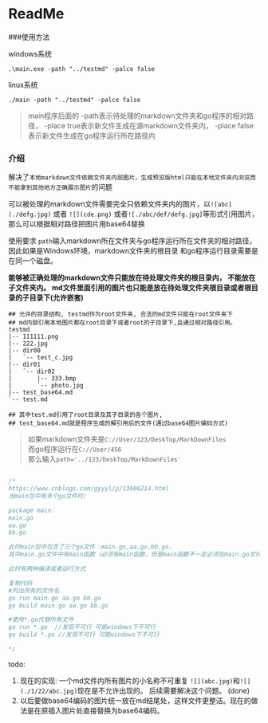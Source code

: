 # ReadMe

###使用方法

windows系统  

`.\main.exe -path "../testmd" -palce false`    

linux系统  

`./main -path "../testmd" -palce false`  

>main程序后面的 
-path表示待处理的markdown文件夹和go程序的相对路径， 
-place true表示新文件生成在源markdown文件夹内，
-place false表示新文件生成在go程序运行所在路径内

### 介绍

解决了`本地markdown文件依赖文件夹内部图片，生成预览版html只能在本地文件夹内浏览而不能拿到其他地方正确展示图片`的问题  

  

可以被处理的markdown文件需要完全只依赖文件夹内的图片，以`![abc](./defg.jpg)` 或者 `![](cde.png)`
或者`![./abc/def/defg.jpg]`等形式引用图片，那么可以根据相对路径把图片用base64替换  

使用要求 `path`输入markdown所在文件夹与go程序运行所在文件夹的相对路径，因此如果是Windows环境，markdown文件夹的根目录
和go程序运行目录需要是在同一个磁盘。  

__能够被正确处理的markdown文件只能放在待处理文件夹的根目录内，
不能放在子文件夹内。
md文件里面引用的图片也只能是放在待处理文件夹根目录或者根目录的子目录下(允许嵌套)__  

```
## 允许的目录结构, testmd作为root文件夹, 合法的md文件只能在root文件夹下
## md内部引用本地图片都在root目录下或者root的子目录下,且通过相对路径引用。
testmd
|-- 111111.png
|-- 222.jpg
|-- dir00
|   `-- test_c.jpg
|-- dir01
|   `-- dir02
|       |-- 333.bmp
|       `-- photo.jpg
|-- test_base64.md
`-- test.md

## 其中test.md引用了root目录及其子目录的各个图片, 
## test_base64.md就是程序生成的解引用后的文件(通过base64图片编码方式)
```


>如果markdown文件夹是`C://User/123/DeskTop/MarkDownFiles`    
而go程序运行在`C://User/456`  
那么输入`path='../123/DeskTop/MarkDownFiles'`  

```go

/*
https://www.cnblogs.com/gyyyl/p/13606214.html
当main包中有多个go文件时;

package main:
main.go
aa.go
bb.go

此时main包中包含了三个go文件：main.go,aa.go,bb.go，
其中main.go文件中有main函数（必须有main函数，但是main函数不一定必须在main.go文件中）

此时有两种编译或者运行方式

复制代码
#列出所有的文件名
go run main.go aa.go bb.go
go build main.go aa.go bb.go

#使用*.go代替所有文件
go run *.go  //发现不可行 可能windows下不可行
go build *.go //发现不可行 可能windows下不可行

*/
```

todo:  
1. 现在的实现: 一个md文件内所有图片的小名称不可重复 `![](abc.jpg)`和`![](./1/22/abc.jpg)`现在是不允许出现的。
后续需要解决这个问题。  (done)
2. 以后要做base64编码的图片统一放在md结尾处，这样文件更整洁。现在的做法是在原插入图片处直接替换为base64编码。
